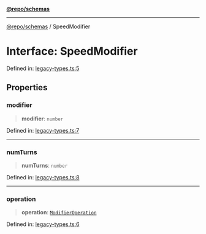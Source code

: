 [**@repo/schemas**](../README.md)

---

[@repo/schemas](../README.md) / SpeedModifier

# Interface: SpeedModifier

Defined in: [legacy-types.ts:5](https://github.com/alexqguo/drinking-board-game-v3/blob/c6c8efecde293dcd45795192eba80a63357ff3d6/packages/schemas/src/legacy-types.ts#L5)

## Properties

### modifier

> **modifier**: `number`

Defined in: [legacy-types.ts:7](https://github.com/alexqguo/drinking-board-game-v3/blob/c6c8efecde293dcd45795192eba80a63357ff3d6/packages/schemas/src/legacy-types.ts#L7)

---

### numTurns

> **numTurns**: `number`

Defined in: [legacy-types.ts:8](https://github.com/alexqguo/drinking-board-game-v3/blob/c6c8efecde293dcd45795192eba80a63357ff3d6/packages/schemas/src/legacy-types.ts#L8)

---

### operation

> **operation**: [`ModifierOperation`](../enumerations/ModifierOperation.md)

Defined in: [legacy-types.ts:6](https://github.com/alexqguo/drinking-board-game-v3/blob/c6c8efecde293dcd45795192eba80a63357ff3d6/packages/schemas/src/legacy-types.ts#L6)
